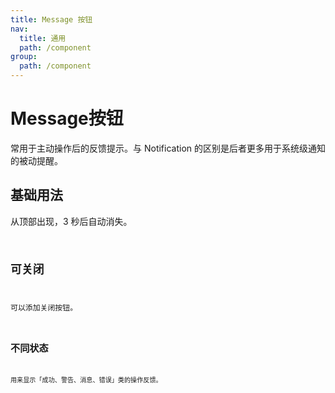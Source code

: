 ```yaml
---
title: Message 按钮
nav:
  title: 通用
  path: /component
group:
  path: /component
---
```


# Message按钮
常用于主动操作后的反馈提示。与 Notification 的区别是后者更多用于系统级通知的被动提醒。

## 基础用法
从顶部出现，3 秒后自动消失。
<code src="./demos/index1.tsx" />


## 可关闭
可以添加关闭按钮。
<code src="./demos/index2.tsx" />

## 不同状态
用来显示「成功、警告、消息、错误」类的操作反馈。
<code src="./demos/index3.tsx" />


